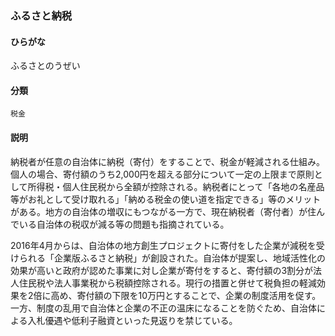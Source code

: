 <div style="display:none;">

## [あ行](securities-terms?id=あ行)
## [か行](securities-terms?id=か行)
## [さ行](securities-terms?id=さ行)
## [た行](securities-terms?id=た行)
## [な行](securities-terms?id=な行)
## [は行](securities-terms?id=は行)

</div>

### ふるさと納税

#### ひらがな

ふるさとのうぜい

#### 分類

`税金`

#### 説明

納税者が任意の自治体に納税（寄付）をすることで、税金が軽減される仕組み。個人の場合、寄付額のうち2,000円を超える部分について一定の上限まで原則として所得税・個人住民税から全額が控除される。納税者にとって「各地の名産品等がお礼として受け取れる」「納める税金の使い道を指定できる」等のメリットがある。地方の自治体の増収にもつながる一方で、現在納税者（寄付者）が住んでいる自治体の税収が減る等の問題も指摘されている。
 
2016年4月からは、自治体の地方創生プロジェクトに寄付をした企業が減税を受けられる「企業版ふるさと納税」が創設された。自治体が提案し、地域活性化の効果が高いと政府が認めた事業に対し企業が寄付をすると、寄付額の3割分が法人住民税や法人事業税から税額控除される。現行の措置と併せて税負担の軽減効果を2倍に高め、寄付額の下限を10万円とすることで、企業の制度活用を促す。一方、制度の乱用で自治体と企業の不正の温床になることを防ぐため、自治体による入札優遇や低利子融資といった見返りを禁じている。

<div style="display:none;">

## [ま行](securities-terms?id=ま行)
## [や行](securities-terms?id=や行)
## [ら行](securities-terms?id=ら行)
## [わ行](securities-terms?id=わ行)
## [英数字・記号](securities-terms?id=英数字・記号)

</div>

